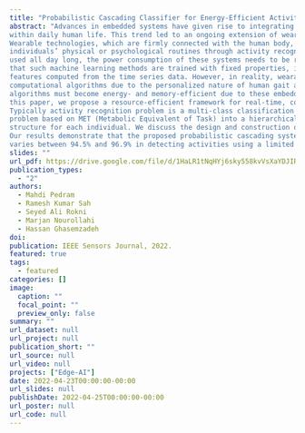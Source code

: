 ```yaml
---
title: "Probabilistic Cascading Classifier for Energy-Efficient Activity Monitoring in Wearables"
abstract: "Advances in embedded systems have given rise to integrating several small-size health monitoring devices
within daily human life. This trend led to an ongoing extension of wearable sensors in a broad range of applications.
Wearable technologies, which are firmly connected with the human body, utilize sensors and machine learning to describe
individuals’ physical or psychological routines through activity recognition and human movement. Since wearables are
used all day long, the power consumption of these systems needs to be reasonably low. Current research considers
that such machine learning methods are trained with fixed properties, including sensor sampling rate and statistical
features computed from the time series data. However, in reality, wearables require continuous reconfiguration of their
computational algorithms due to the personalized nature of human gait and movement. Furthermore, computational
algorithms must become energy- and memory-efficient due to these embedded sensors’ limited power and memory. In
this paper, we propose a resource-efficient framework for real-time, continuous, and on-node human activity recognition.
Typically activity recognition problem is a multi-class classification problem. However, we suggest transforming this
problem based on MET (Metabolic Equivalent of Task) into a hierarchical classification model, providing personalized
structure for each individual. We discuss the design and construction of this new configurable classification paradigm.
Our results demonstrate that the proposed probabilistic cascading system accuracy for different personalized scenarios
varies between 94.5% and 96.9% in detecting activities using a limited memory, while power usage of the system is reduced by as high as 17.2% compared to the traditional methods."
slides: ""
url_pdf: https://drive.google.com/file/d/1HaLR1tNqHYj6sky558kvVsXaYDJIRFD6/view?usp=sharing
publication_types:
  - "2"
authors:
  - Mahdi Pedram
  - Ramesh Kumar Sah
  - Seyed Ali Rokni
  - Marjan Nourollahi
  - Hassan Ghasemzadeh
doi: 
publication: IEEE Sensors Journal, 2022.
featured: true
tags:
  - featured
categories: []
image:
  caption: ""
  focal_point: ""
  preview_only: false
summary: ""
url_dataset: null
url_project: null
publication_short: ""
url_source: null
url_video: null
projects: ["Edge-AI"]
date: 2022-04-23T00:00:00-00:00
url_slides: null
publishDate: 2022-04-25T00:00:00-00:00
url_poster: null
url_code: null
---
```

